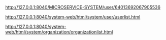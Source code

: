 
http://127.0.0.1:8040/MICROSERVICE-SYSTEM/user/64013692067905536


http://127.0.0.1:8040/system-web/html/system/user/userlist.html

http://127.0.0.1:8040/system-web/html/system/organization/organizationlist.html

